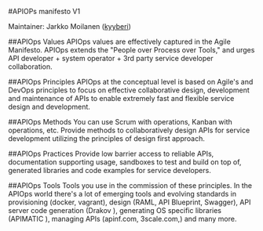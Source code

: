 #APIOPs manifesto V1

Maintainer: Jarkko Moilanen ([kyyberi](https://github.com/kyyberi))

##APIOps Values 
APIOps values are effectively captured in the Agile Manifesto. APIOps extends the "People over Process over Tools," and urges API developer + system operator + 3rd party service developer collaboration.

##APIOps Principles
APIOps at the conceptual level is based on Agile's and DevOps principles to focus on effective collaborative design, development and maintenance of APIs to enable extremely fast and flexible service design and development.

##APIOps Methods
You can use Scrum with operations, Kanban with operations, etc. Provide methods to collaboratively design APIs for service development utilizing the principles of design first approach.

##APIOps Practices
Provide low barrier access to reliable APIs, documentation supporting usage, sandboxes to test and build on top of, generated libraries and code examples for service developers.

##APIOps Tools 
Tools you use in the commission of these principles. In the APIOps world there's a lot of emerging tools and evolving standards in provisioning (docker, vagrant), design (RAML, API Blueprint, Swagger), API server code generation (Drakov ), generating OS specific libraries (APIMATIC ), managing APIs (apinf.com, 3scale.com,) and many more.
